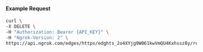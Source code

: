<!-- Code generated for API Clients. DO NOT EDIT. -->

#### Example Request

```bash
curl \
-X DELETE \
-H "Authorization: Bearer {API_KEY}" \
-H "Ngrok-Version: 2" \
https://api.ngrok.com/edges/https/edghts_2o4XYjg9W061kwVmQU4Kxhssz8y/routes/edghtsrt_2o4XYdHBLiK3u13xHsrCkPaiTHH/request_headers
```
